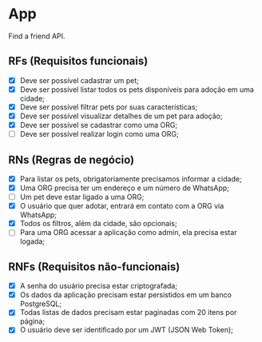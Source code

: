 # App

Find a friend API.

## RFs (Requisitos funcionais)

- [X] Deve ser possível cadastrar um pet;
- [X] Deve ser possível listar todos os pets disponíveis para adoção em uma cidade;
- [X] Deve ser possível filtrar pets por suas características;
- [X] Deve ser possível visualizar detalhes de um pet para adoção;
- [X] Deve ser possível se cadastrar como uma ORG;
- [ ] Deve ser possível realizar login como uma ORG;

## RNs (Regras de negócio)

- [X] Para listar os pets, obrigatoriamente precisamos informar a cidade;
- [X] Uma ORG precisa ter um endereço e um número de WhatsApp;
- [ ] Um pet deve estar ligado a uma ORG;
- [X] O usuário que quer adotar, entrará em contato com a ORG via WhatsApp;
- [X] Todos os filtros, além da cidade, são opcionais;
- [ ] Para uma ORG acessar a aplicação como admin, ela precisa estar logada;

## RNFs (Requisitos não-funcionais)

- [X] A senha do usuário precisa estar criptografada;
- [X] Os dados da aplicação precisam estar persistidos em um banco PostgreSQL;
- [X] Todas listas de dados precisam estar paginadas com 20 itens por página;
- [X] O usuário deve ser identificado por um JWT (JSON Web Token);